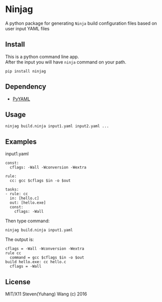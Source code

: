 # Ninjag
A python package for generating `Ninja` build configuration files based on user input YAML files

## Install
This is a python command line app.  
After the input you will have `ninja` command
on your path.
```
pip install ninjag
```

## Dependency
* [PyYAML](https://github.com/yaml/pyyaml)

## Usage
```
ninjag build.ninja input1.yaml input2.yaml ...
```

## Examples
input1.yaml
```
const:
  cflags: -Wall -Wconversion -Wextra

rule:
  cc: gcc $cflags $in -o $out

tasks:
- rule: cc
  in: [hello.c]
  out: [hello.exe]
  const:
    cflags: -Wall

```

Then type command:
```
ninjag build.ninja input1.yaml
```
The output is:
```
cflags = -Wall -Wconversion -Wextra
rule cc
  command = gcc $cflags $in -o $out
build hello.exe: cc hello.c
  cflags = -Wall

```

## License
MIT/X11 Steven(Yuhang) Wang (c) 2016
